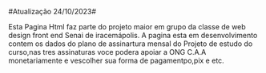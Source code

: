 #Atualização 24/10/2023#

Esta Pagina Html faz parte do projeto maior em grupo da classe de web design front end Senai de iracemápolis.
A pagina esta em desenvolvimento contem os dados do plano de assinartura mensal do Projeto de estudo do curso,nas tres assinaturas voce podera apoiar a ONG C.A.A monetariamente e vescolher sua forma  de pagamentpo,pix e etc.
